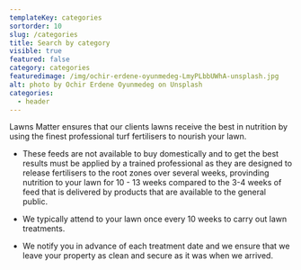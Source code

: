 ```yaml
---
templateKey: categories
sortorder: 10
slug: /categories
title: Search by category
visible: true
featured: false
category: categories
featuredimage: /img/ochir-erdene-oyunmedeg-LmyPLbbUWhA-unsplash.jpg
alt: photo by Ochir Erdene Oyunmedeg on Unsplash
categories:
  - header
---
```


Lawns Matter ensures that our clients lawns receive the best in nutrition by
using the finest professional turf fertilisers to nourish your lawn.

- These feeds are not available to buy domestically and to get the best results
  must be applied by a trained professional as they are designed to release
  fertilisers to the root zones over several weeks, provinding nutrition to your
  lawn for 10 - 13 weeks compared to the 3-4 weeks of feed that is delivered by
  products that are available to the general public.

- We typically attend to your lawn once every 10 weeks to carry out lawn
  treatments.

- We notify you in advance of each treatment date and we ensure that we leave
  your property as clean and secure as it was when we arrived.
